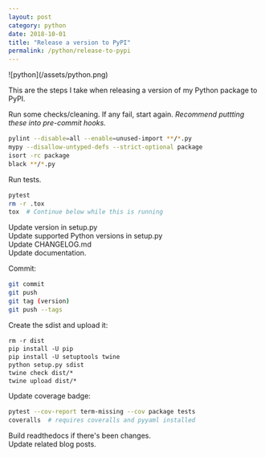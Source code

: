 ```yaml
---
layout: post
category: python
date: 2018-10-01
title: "Release a version to PyPI"
permalink: /python/release-to-pypi
---
```

<div class="wide-logos" markdown="1">
![python](/assets/python.png)
</div>

This are the steps I take when releasing a version of my Python package to
PyPI.

Run some checks/cleaning. If any fail, start again.
_Recommend puttting these into pre-commit hooks._
```sh
pylint --disable=all --enable=unused-import **/*.py
mypy --disallow-untyped-defs --strict-optional package
isort -rc package
black **/*.py
```
Run tests.
```sh
pytest
rm -r .tox
tox  # Continue below while this is running
```

Update version in setup.py  
Update supported Python versions in setup.py  
Update CHANGELOG.md  
Update documentation.  

Commit:
```sh
git commit
git push
git tag (version)
git push --tags
```

Create the sdist and upload it:
```
rm -r dist
pip install -U pip
pip install -U setuptools twine
python setup.py sdist
twine check dist/*
twine upload dist/*
```

Update coverage badge:
```sh
pytest --cov-report term-missing --cov package tests
coveralls  # requires coveralls and pyyaml installed
```

Build readthedocs if there's been changes.  
Update related blog posts.  
